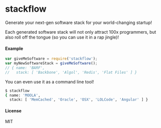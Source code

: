 # stackflow

Generate your next-gen software stack for your world-changing startup!

Each generated software stack will not only attract 100x programmers, but also roll off the tongue (so you can use it in a rap jingle)!

#### Example

```javascript
var giveMeSoftware = require('stackflow');
var myNewSoftwareStack = giveMeSoftware();
// { name: 'BARF',
//   stack: [ 'Backbone', 'Algol', 'Redis', 'Flat Files' ] }
```

You can even use it as a command line tool!

```bash
$ stackflow
{ name: 'MOOLA',
  stack: [ 'MemCached', 'Oracle', 'OSX', 'LOLCode', 'Angular' ] }
````

#### License

MIT